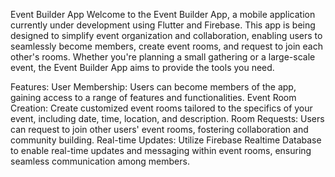 Event Builder App
Welcome to the Event Builder App, a mobile application currently under development using Flutter and Firebase. This app is being designed to simplify event organization and collaboration, enabling users to seamlessly become members, create event rooms, and request to join each other's rooms. Whether you're planning a small gathering or a large-scale event, the Event Builder App aims to provide the tools you need.

Features:
User Membership: Users can become members of the app, gaining access to a range of features and functionalities.
Event Room Creation: Create customized event rooms tailored to the specifics of your event, including date, time, location, and description.
Room Requests: Users can request to join other users' event rooms, fostering collaboration and community building.
Real-time Updates: Utilize Firebase Realtime Database to enable real-time updates and messaging within event rooms, ensuring seamless communication among members.

